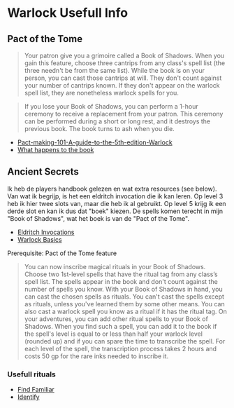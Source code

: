 # Warlock Usefull Info

## Pact of the Tome

> Your patron give you a grimoire called a Book of Shadows. When you gain this feature, choose three cantrips from any class's spell list (the three needn't be from the same list). While the book is on your person, you can cast those cantrips at will. They don't count against your number of cantrips known. If they don't appear on the warlock spell list, they are nonetheless warlock spells for you.

> If you lose your Book of Shadows, you can perform a 1-hour ceremony to receive a replacement from your patron. This ceremony can be performed during a short or long rest, and it destroys the previous book. The book turns to ash when you die. 

* [Pact-making-101-A-guide-to-the-5th-edition-Warlock](http://www.giantitp.com/forums/showthread.php?377591-Pact-making-101-A-guide-to-the-5th-edition-Warlock)
* [What happens to the book](https://rpg.stackexchange.com/questions/79175/how-can-tome-warlocks-back-up-ritual-spells-they-have-inscribed)

## Ancient Secrets

Ik heb de players handbook gelezen en wat extra resources (see below).
Van wat ik begrijp, is het een eldritch invocation die ik kan leren.
Op level 3 heb ik hier twee slots van, maar die heb ik al gebruikt.
Op level 5 krijg ik een derde slot en kan ik dus dat "boek" kiezen.
De spells komen terecht in mijn "Book of Shadows", wat het boek is van de "Pact of the Tome".

* [Eldritch Invocations](http://gdnd.wikidot.com/eldritch-invocations)
* [Warlock Basics](http://gdnd.wikidot.com/coreclass:warlock)

Prerequisite: Pact of the Tome feature

> You can now inscribe magical rituals in your Book of Shadows. Choose two 1st-level spells that have the ritual tag from any class’s spell list. The spells appear in the book and don't count against the number of spells you know. With your Book of Shadows in hand, you can cast the chosen spells as rituals. You can't cast the spells except as rituals, unless you've learned them by some other means. You can also cast a warlock spell you know as a ritual if it has the ritual tag.
> On your adventures, you can add other ritual spells to your Book of Shadows. When you find such a spell, you can add it to the book if the spell's level is equal to or less than half your warlock level (rounded up) and if you can spare the time to transcribe the spell. For each level of the spell, the transcription process takes 2 hours and costs 50 gp for the rare inks needed to inscribe it.

### Usefull rituals

* [Find Familiar](https://www.dnd-spells.com/spell/find-familiar-ritual)
* [Identify](https://www.dnd-spells.com/spell/identify-ritual)
